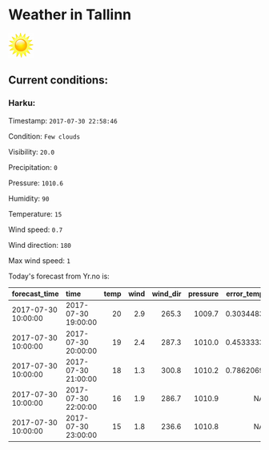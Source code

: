 # Weather in Tallinn 

<img src= 'images/sun.jpg' width= '50' /> 

## Current conditions: 

### Harku: 

Timestamp: ``` 2017-07-30 22:58:46 ``` 

Condition: ``` Few clouds ``` 

Visibility: ``` 20.0 ``` 

Precipitation: ``` 0 ``` 

Pressure: ``` 1010.6 ``` 

Humidity: ``` 90 ``` 

Temperature: ``` 15 ``` 

Wind speed: ``` 0.7 ``` 

Wind direction: ``` 180 ``` 

Max wind speed: ``` 1 ``` 


 Today's forecast from Yr.no is: 

|forecast_time       |time                | temp| wind| wind_dir| pressure| error_temp|
|:-------------------|:-------------------|----:|----:|--------:|--------:|----------:|
|2017-07-30 10:00:00 |2017-07-30 19:00:00 |   20|  2.9|    265.3|   1009.7|  0.3034483|
|2017-07-30 10:00:00 |2017-07-30 20:00:00 |   19|  2.4|    287.3|   1010.0|  0.4533333|
|2017-07-30 10:00:00 |2017-07-30 21:00:00 |   18|  1.3|    300.8|   1010.2|  0.7862069|
|2017-07-30 10:00:00 |2017-07-30 22:00:00 |   16|  1.9|    286.7|   1010.9|         NA|
|2017-07-30 10:00:00 |2017-07-30 23:00:00 |   15|  1.8|    236.6|   1010.8|         NA|
